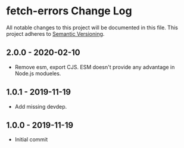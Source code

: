 # fetch-errors Change Log
All notable changes to this project will be documented in this file.
This project adheres to [Semantic Versioning](http://semver.org/).

## 2.0.0 - 2020-02-10

* Remove esm, export CJS.  ESM doesn't provide any advantage in Node.js modueles.

## 1.0.1 - 2019-11-19

* Add missing devdep.

## 1.0.0 - 2019-11-19

* Initial commit
